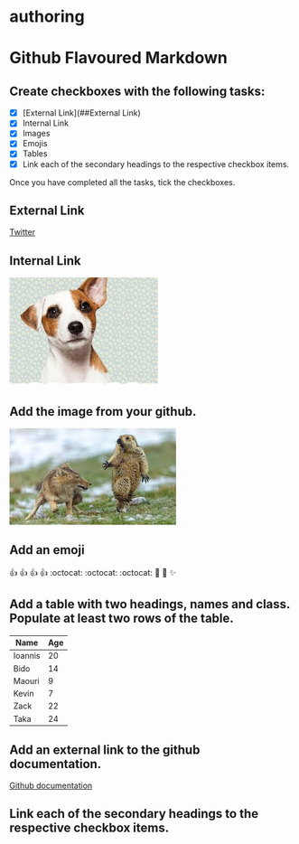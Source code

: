 # authoring

# Github Flavoured Markdown


## Create checkboxes with the following tasks:

- [x] [External Link](##External Link)
- [x] Internal Link
- [x] Images
- [x] Emojis
- [x] Tables
- [x] Link each of the secondary headings to the respective checkbox items.

Once you have completed all the tasks, tick the checkboxes.

## External Link

[Twitter](https://twitter.com/)


## Internal Link


![animals](./dog.jpeg)


## Add the image from your github.


![animals](./ouaou.jpeg)


## Add an emoji


:+1: :+1: :+1: :+1: 
:octocat: :octocat: :octocat: :rocket: :rocket: :sparkles: 


## Add a table with two headings, names and class. Populate at least two rows of the table.


 Name | Age |
------------ | ------------
Ioannis  | 20
Bido | 14
Maouri  | 9
Kevin | 7
Zack | 22
Taka | 24


## Add an external link to the github documentation. 


[Github documentation](https://help.github.com/en)



## Link each of the secondary headings to the respective checkbox items.

